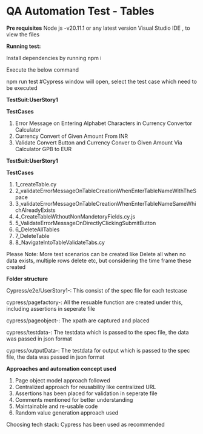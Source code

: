 # QA Automation Test - Tables

**Pre requisites**
Node js -v20.11.1 or any latest version
Visual Studio IDE  , to view the files

**Running test:**
 
 Install dependencies by running npm i
 
 Execute the below command
 
 npm run test
 #Cypress window will open, select the test case which need to be executed

**TestSuit:UserStory1**

**TestCases**

1. Error Message on Entering Alphabet Characters in Currency Convertor Calculator
2. Currency Convert of Given Amount From INR
3. Validate Convert Button and Currency Conver to Given Amount Via Calculator GPB to EUR

**TestSuit:UserStory1**

**TestCases**

1. 1_createTable.cy
2. 2_validateErrorMessageOnTableCreationWhenEnterTableNameWithTheSpace
3. 3_validateErrorMessageOnTableCreationWhenEnterTableNameSameWhichAlreadyExists
4. 4_CreateTableWithoutNonMandetoryFields.cy.js
5. 5_ValidateErrorMessageOnDirectlyClickingSubmitButton
6. 6_DeleteAllTables
7. 7_DeleteTable
8. 8_NavigateIntoTableValidateTabs.cy

Please Note: More test scenarios can be created like Delete all when no data exists, multiple rows delete etc, but considering the time frame these created

**Folder structure**

Cypress/e2e/UserStory1-: This consist of the spec file for each testcase

cypress/pagefactory-: All the resuable function are created under this, including assertions in seperate file

cypress/pageobject-: The xpath are captured and placed

cypress/testdata-: The testdata which is passed to the spec file, the data was passed in json format

cypress/outputData-: The testdata for output which is passed to the spec file, the data was passed in json format

**Approaches and automation concept used**

1. Page object model approach followed
2. Centralized approach for reusability like centralized URL
3. Assertions has been placed for validation in seperate file
4. Comments mentioned for better understanding
5. Maintainable and re-usable code
6. Random value generation approach used

Choosing tech stack: Cypress has been used as recommended

